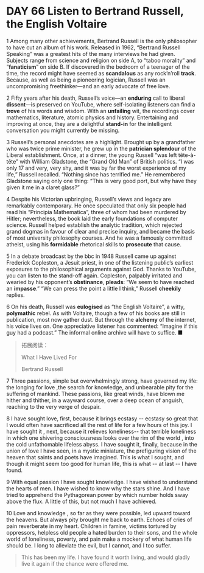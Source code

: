 # DAY 66 Listen to Bertrand Russell, the English Voltaire
1 Among many other achievements, Bertrand Russell is the only philosopher to have cut an album of his work. Released in 1962, “Bertrand Russell Speaking” was a greatest hits of the many interviews he had given. Subjects range from science and religion on side A, to “taboo morality” and “**fanaticism**” on side B. If discovered in the bedroom of a teenager of the time, the record might have seemed as **scandalous** as any rock’n’roll **track**. Because, as well as being a pioneering logician, Russell was an uncompromising freethinker—and an early advocate of free love.

2 Fifty years after his death, Russell’s voice—an **enduring** call to liberal **dissent**—is preserved on YouTube, where self-isolating listeners can find a **trove** of his words and wisdom. With an **unfailing** wit, the recordings cover mathematics, literature, atomic physics and history. Entertaining and improving at once, they are a delightful **stand-in** for the intelligent conversation you might currently be missing.

3 Russell’s personal anecdotes are a highlight. Brought up by a grandfather who was twice prime minister, he grew up in the **patrician splendour** of the Liberal establishment. Once, at a dinner, the young Russell “was left tête-à-tête” with William Gladstone, the “Grand Old Man” of British politics. “I was only 17 and very, very shy, and it was by far the worst experience of my life,” Russell recalled. “Nothing since has terrified me.” He remembered Gladstone saying only one thing: “This is very good port, but why have they given it me in a claret glass?”

4 Despite his Victorian upbringing, Russell’s views and legacy are remarkably contemporary. He once speculated that only six people had read his “Principia Mathematica”, three of whom had been murdered by Hitler; nevertheless, the book laid the early foundations of computer science. Russell helped establish the analytic tradition, which rejected grand dogmas in favour of clear and precise inquiry, and became the basis of most university philosophy courses. And he was a famously committed atheist, using his **formidable** rhetorical skills to **prosecute** that cause.

5 In a debate broadcast by the bbc in 1948 Russell came up against Frederick Copleston, a Jesuit priest, in one of the listening public’s earliest exposures to the philosophical arguments against God. Thanks to YouTube, you can listen to the stand-off again. Copleston, palpably irritated and wearied by his opponent’s **obstinance**, **pleads**: “We seem to have reached an **impasse**.” “We can press the point a little I think,” Russell **cheekily** replies.

6 On his death, Russell was **eulogised** as “the English Voltaire”, a witty, **polymathic** rebel. As with Voltaire, though a few of his books are still in publication, most now gather dust. But through the **alchemy** of the internet, his voice lives on. One appreciative listener has commented: “Imagine if this guy had a podcast.” The informal online archive will have to suffice. ■

> 拓展阅读：
>
> What I Have Lived For
>
> Bertrand Russell
>

7 Three passions, simple but overwhelmingly strong, have governed my life: the longing for love ,the search for knowledge, and unbearable pity for the suffering of mankind. These passions, like great winds, have blown me hither and thither, in a wayward course, over a deep ocean of anguish, reaching to the very verge of despair.

8 I have sought love, first, because it brings ecstasy -- ecstasy so great that I would often have sacrificed all the rest of life for a few hours of this joy. I have sought it , next, because it relieves loneliness-- that terrible loneliness in which one shivering consciousness looks over the rim of the world , into the cold unfathomable lifeless abyss. I have sought it, finally, because in the union of love I have seen, in a mystic miniature, the prefiguring vision of the heaven that saints and poets have imagined. This is what I sought, and though it might seem too good for human life, this is what -- at last -- I have found.

9 With equal passion I have sought knowledge. I have wished to understand the hearts of men. I have wished to know why the stars shine. And I have tried to apprehend the Pythagorean power by which number holds sway above the flux. A little of this, but not much I have achieved.

10  Love and knowledge , so far as they were possible, led upward toward the heavens. But always pity brought me back to earth. Echoes of cries of pain reverberate in my heart. Children in famine, victims tortured by oppressors, helpless old people a hated burden to their sons, and the whole world of loneliness, poverty, and pain make a mockery of what human life should be. I long to alleviate the evil, but I cannot, and I too suffer.

> This has been my life. I have found it worth living, and would gladly live it again if the chance were offered me.
>

